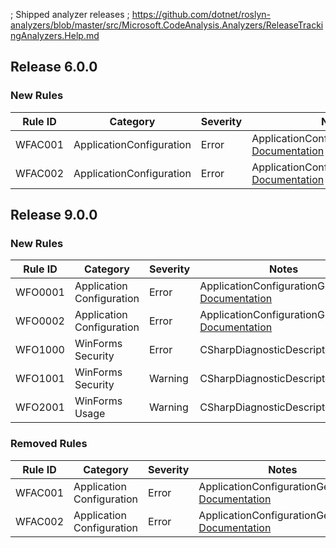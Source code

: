 ﻿; Shipped analyzer releases
; https://github.com/dotnet/roslyn-analyzers/blob/master/src/Microsoft.CodeAnalysis.Analyzers/ReleaseTrackingAnalyzers.Help.md

## Release 6.0.0

### New Rules

Rule ID | Category | Severity | Notes
--------|----------|----------|--------------------
WFAC001 | ApplicationConfiguration | Error | ApplicationConfigurationGenerator, [Documentation](https://github.com/dotnet/winforms/blob/main/docs/analyzers/ApplicationConfigurationGenerator.Help.md)
WFAC002 | ApplicationConfiguration | Error | ApplicationConfigurationGenerator, [Documentation](https://github.com/dotnet/winforms/blob/main/docs/analyzers/ApplicationConfigurationGenerator.Help.md)

## Release 9.0.0

### New Rules

Rule ID | Category | Severity | Notes
--------|----------|----------|-------
WFO0001 | Application Configuration | Error | ApplicationConfigurationGenerator, [Documentation](https://github.com/dotnet/winforms/blob/main/docs/analyzers/ApplicationConfigurationGenerator.Help.md)
WFO0002 | Application Configuration | Error | ApplicationConfigurationGenerator, [Documentation](https://github.com/dotnet/winforms/blob/main/docs/analyzers/ApplicationConfigurationGenerator.Help.md)
WFO1000 | WinForms Security | Error | CSharpDiagnosticDescriptors
WFO1001 | WinForms Security | Warning | CSharpDiagnosticDescriptors
WFO2001 | WinForms Usage | Warning | CSharpDiagnosticDescriptors

### Removed Rules

Rule ID | Category | Severity | Notes
--------|----------|----------|--------------------
WFAC001 | Application Configuration | Error | ApplicationConfigurationGenerator, [Documentation](https://github.com/dotnet/winforms/blob/main/docs/analyzers/ApplicationConfigurationGenerator.Help.md)
WFAC002 | Application Configuration | Error | ApplicationConfigurationGenerator, [Documentation](https://github.com/dotnet/winforms/blob/main/docs/analyzers/ApplicationConfigurationGenerator.Help.md)

